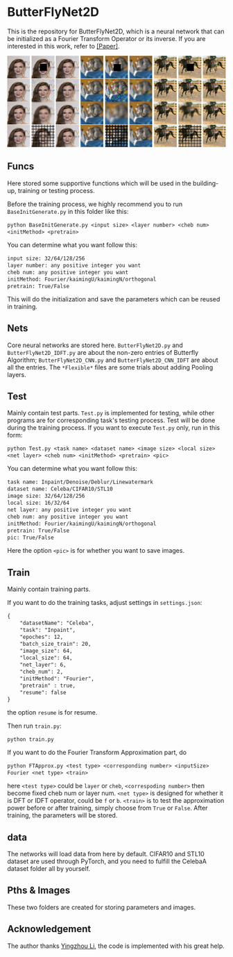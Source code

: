 # ButterFlyNet2D
This is the repository for ButterFlyNet2D, which is a neural network that can be initialized as a 
Fourier Transform Operator or its inverse. If you are interested in this work, refer to 
<a href="https://arxiv.org/abs/2211.16578">[Paper]</a>. <br />

<p>

<center>

![](Images/example.png)

</center>

</p>

## Funcs
Here stored some supportive functions which will be used in the building-up, training or testing process.

Before the training process, we highly recommend you to run ` BaseInitGenerate.py ` in this folder like this:

```
python BaseInitGenerate.py <input size> <layer number> <cheb num> <initMethod> <pretrain>
```

You can determine what you want follow this:
```
input size: 32/64/128/256
layer number: any positive integer you want
cheb num: any positive integer you want
initMethod: Fourier/kaimingU/kaimingN/orthogonal
pretrain: True/False
```

This will do the initialization and save the parameters which can be reused in training.

## Nets

Core neural networks are stored here. `ButterFlyNet2D.py` and `ButterFlyNet2D_IDFT.py` are about the non-zero entries of Butterfly Algorithm; `ButterFlyNet2D_CNN.py` and `ButterFlyNet2D_CNN_IDFT` are about all the entries. The `*Flexible*` files are some trials about adding Pooling layers.

## Test
Mainly contain test parts. `Test.py` is implemented for testing, while other programs are for corresponding task's testing process. Test will be done during the training process. If you want to execute `Test.py`  only, run in this form:

```
python Test.py <task name> <dataset name> <image size> <local size> <net layer> <cheb num> <initMethod> <pretrain> <pic>
```

You can determine what you want follow this:
```
task name: Inpaint/Denoise/Deblur/Linewatermark
dataset name: Celeba/CIFAR10/STL10
image size: 32/64/128/256
local size: 16/32/64
net layer: any positive integer you want
cheb num: any positive integer you want
initMethod: Fourier/kaimingU/kaimingN/orthogonal
pretrain: True/False
pic: True/False
```

Here the option `<pic>` is for whether you want to save images.

## Train

Mainly contain training parts.

If you want to do the training tasks, adjust settings in `settings.json`:

```
{
    "datasetName": "Celeba",
    "task": "Inpaint",
    "epoches": 12,
    "batch_size_train": 20,
    "image_size": 64,
    "local_size": 64,
    "net_layer": 6,
    "cheb_num": 2,
    "initMethod": "Fourier",
    "pretrain" : true,
    "resume": false
}
```
the option `resume` is for resume.

Then run `train.py`:

```
python train.py
```

If you want to do the Fourier Transform Approximation part, do
```
python FTApprox.py <test type> <corresponding number> <inputSize> Fourier <net type> <train>
```
here `<test type>` could be `layer` or `cheb`, `<correspoding number>` then become fixed cheb num or layer num. `<net type>` is designed for whether it is DFT or IDFT operator, could be `f` or `b`. `<train>` is to test
the approximation power before or after training, simply choose from `True` or `False`. After training, the parameters will be stored.

## data
The networks will load data from here by default. CIFAR10 and STL10 dataset are used through PyTorch, and you need to fulfill the CelebaA dataset folder all by yourself.

## Pths & Images
These two folders are created for storing parameters and images.

## Acknowledgement
The author thanks <a href="https://github.com/YingzhouLi">Yingzhou Li</a>, the code is implemented with his great help.
